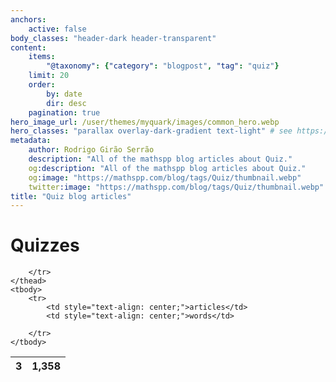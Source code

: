```yaml
---
anchors:
    active: false
body_classes: "header-dark header-transparent"
content:
    items:
        "@taxonomy": {"category": "blogpost", "tag": "quiz"}
    limit: 20
    order:
        by: date
        dir: desc
    pagination: true
hero_image_url: /user/themes/myquark/images/common_hero.webp
hero_classes: "parallax overlay-dark-gradient text-light" # see https://demo.getgrav.org/blog-skeleton/blog/hero-classes
metadata:
    author: Rodrigo Girão Serrão
    description: "All of the mathspp blog articles about Quiz."
    og:description: "All of the mathspp blog articles about Quiz."
    og:image: "https://mathspp.com/blog/tags/Quiz/thumbnail.webp"
    twitter:image: "https://mathspp.com/blog/tags/Quiz/thumbnail.webp"
title: "Quiz blog articles"
---
```



# Quizzes


<table class="stats-table">
    <thead>
        <tr>
            <th style="text-align: center;">3</th>
            <th style="text-align: center;">1,358</th>
            
        </tr>
    </thead>
    <tbody>
        <tr>
            <td style="text-align: center;">articles</td>
            <td style="text-align: center;">words</td>
            
        </tr>
    </tbody>
</table>